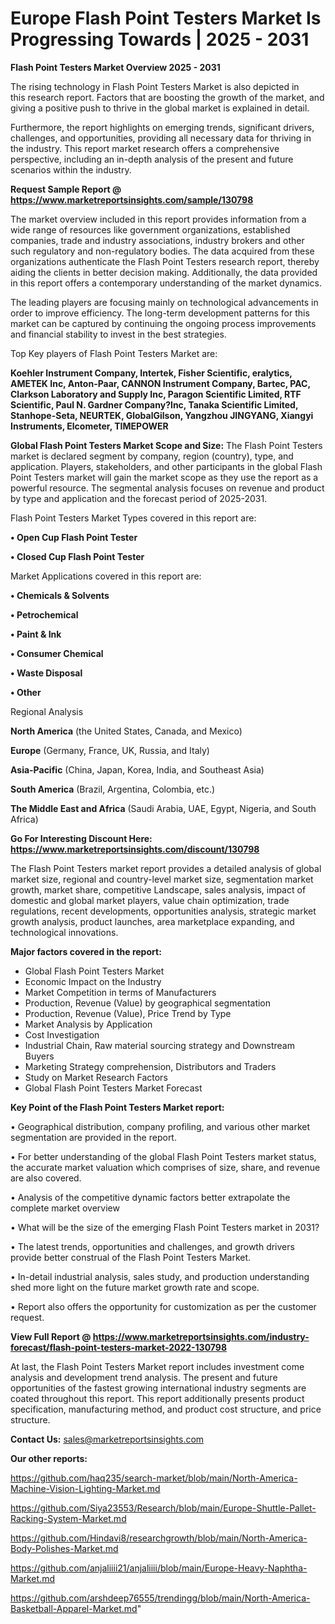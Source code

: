 # Europe Flash Point Testers Market Is Progressing Towards | 2025 - 2031

<Strong> Flash Point Testers Market Overview 2025 - 2031</strong>

The rising technology in Flash Point Testers Market is also depicted in this research report. Factors that are boosting the growth of the market, and giving a positive push to thrive in the global market is explained in detail.

Furthermore, the report highlights on emerging trends, significant drivers, challenges, and opportunities, providing all necessary data for thriving in the industry. This report market research offers a comprehensive perspective, including an in-depth analysis of the present and future scenarios within the industry.

<strong>Request Sample Report @ <a href=https://www.marketreportsinsights.com/sample/130798>https://www.marketreportsinsights.com/sample/130798</a></strong>

The market overview included in this report provides information from a wide range of resources like government organizations, established companies, trade and industry associations, industry brokers and other such regulatory and non-regulatory bodies. The data acquired from these organizations authenticate the Flash Point Testers research report, thereby aiding the clients in better decision making. Additionally, the data provided in this report offers a contemporary understanding of the market dynamics.

The leading players are focusing mainly on technological advancements in order to improve efficiency. The long-term development patterns for this market can be captured by continuing the ongoing process improvements and financial stability to invest in the best strategies.

Top Key players of Flash Point Testers Market are:

<strong>Koehler Instrument Company, Intertek, Fisher Scientific, eralytics, AMETEK Inc, Anton-Paar, CANNON Instrument Company, Bartec, PAC, Clarkson Laboratory and Supply Inc, Paragon Scientific Limited, RTF Scientific, Paul N. Gardner Company?Inc, Tanaka Scientific Limited, Stanhope-Seta, NEURTEK, GlobalGilson, Yangzhou JINGYANG, Xiangyi Instruments, Elcometer, TIMEPOWER</strong>

<strong><b>Global Flash Point Testers Market Scope and Size:</b></strong>
The Flash Point Testers market is declared segment by company, region (country), type, and application. Players, stakeholders, and other participants in the global Flash Point Testers market will gain the market scope as they use the report as a powerful resource. The segmental analysis focuses on revenue and product by type and application and the forecast period of 2025-2031.

Flash Point Testers Market Types covered in this report are:

<strong>• Open Cup Flash Point Tester

• Closed Cup Flash Point Tester</strong>

Market Applications covered in this report are:

<strong>• Chemicals & Solvents

• Petrochemical

• Paint & Ink

• Consumer Chemical

• Waste Disposal

• Other</strong> 

Regional Analysis

<strong>North America</strong> (the United States, Canada, and Mexico)

<strong>Europe</strong> (Germany, France, UK, Russia, and Italy)

<strong>Asia-Pacific</strong> (China, Japan, Korea, India, and Southeast Asia)

<strong>South America</strong> (Brazil, Argentina, Colombia, etc.)

<strong>The Middle East and Africa</strong> (Saudi Arabia, UAE, Egypt, Nigeria, and South Africa)

<strong>Go For Interesting Discount Here: <a href=https://www.marketreportsinsights.com/discount/130798>https://www.marketreportsinsights.com/discount/130798</a></strong>

The Flash Point Testers market report provides a detailed analysis of global market size, regional and country-level market size, segmentation market growth, market share, competitive Landscape, sales analysis, impact of domestic and global market players, value chain optimization, trade regulations, recent developments, opportunities analysis, strategic market growth analysis, product launches, area marketplace expanding, and technological innovations.

<strong><b>Major factors covered in the report:</b></strong>
<ul>
  <li>Global Flash Point Testers Market </li>
  <li>Economic Impact on the Industry</li>
  <li>Market Competition in terms of Manufacturers</li>
  <li>Production, Revenue (Value) by geographical segmentation</li>
  <li>Production, Revenue (Value), Price Trend by Type</li>
  <li>Market Analysis by Application</li>
  <li>Cost Investigation</li>
  <li>Industrial Chain, Raw material sourcing strategy and Downstream Buyers</li>
  <li>Marketing Strategy comprehension, Distributors and Traders</li>
  <li>Study on Market Research Factors</li>
  <li>Global Flash Point Testers Market Forecast</li>
</ul>

<strong><b>Key Point of the Flash Point Testers Market report:</b></strong>

• Geographical distribution, company profiling, and various other market segmentation are provided in the report.

• For better understanding of the global Flash Point Testers market status, the accurate market valuation which comprises of size, share, and revenue are also covered.

• Analysis of the competitive dynamic factors better extrapolate the complete market overview

• What will be the size of the emerging Flash Point Testers market in 2031?

• The latest trends, opportunities and challenges, and growth drivers provide better construal of the Flash Point Testers Market.

• In-detail industrial analysis, sales study, and production understanding shed more light on the future market growth rate and scope.

• Report also offers the opportunity for customization as per the customer request.

<strong><b>View Full Report @ <a href=https://www.marketreportsinsights.com/industry-forecast/flash-point-testers-market-2022-130798>https://www.marketreportsinsights.com/industry-forecast/flash-point-testers-market-2022-130798</a></b></strong>


At last, the Flash Point Testers Market report includes investment come analysis and development trend analysis. The present and future opportunities of the fastest growing international industry segments are coated throughout this report. This report additionally presents product specification, manufacturing method, and product cost structure, and price structure.

<strong>Contact Us:</strong>
sales@marketreportsinsights.com

<strong>Our other reports:</strong>

<a href=https://github.com/haq235/search-market/blob/main/North-America-Machine-Vision-Lighting-Market.md>https://github.com/haq235/search-market/blob/main/North-America-Machine-Vision-Lighting-Market.md</a>

<a href=https://github.com/Siya23553/Research/blob/main/Europe-Shuttle-Pallet-Racking-System-Market.md>https://github.com/Siya23553/Research/blob/main/Europe-Shuttle-Pallet-Racking-System-Market.md</a>

<a href=https://github.com/Hindavi8/researchgrowth/blob/main/North-America-Body-Polishes-Market.md>https://github.com/Hindavi8/researchgrowth/blob/main/North-America-Body-Polishes-Market.md</a>

<a href=https://github.com/anjaliiii21/anjaliiii/blob/main/Europe-Heavy-Naphtha-Market.md>https://github.com/anjaliiii21/anjaliiii/blob/main/Europe-Heavy-Naphtha-Market.md</a>

<a href=https://github.com/arshdeep76555/trendingg/blob/main/North-America-Basketball-Apparel-Market.md>https://github.com/arshdeep76555/trendingg/blob/main/North-America-Basketball-Apparel-Market.md</a>"
